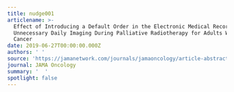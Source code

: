 ```yaml
---
title: nudge001
articlename: >-
  Effect of Introducing a Default Order in the Electronic Medical Record on
  Unnecessary Daily Imaging During Palliative Radiotherapy for Adults With
  Cancer
date: 2019-06-27T00:00:00.000Z
authors: ' '
source: 'https://jamanetwork.com/journals/jamaoncology/article-abstract/2737086'
journal: JAMA Oncology
summary: '  '
spotlight: false
---
```


